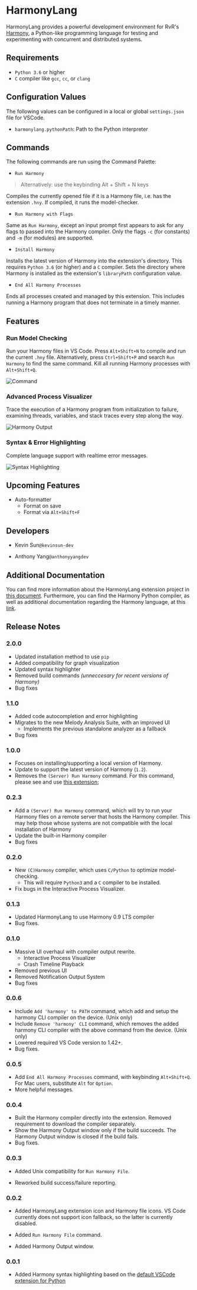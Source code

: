 # HarmonyLang

HarmonyLang provides a powerful development environment for RvR's [Harmony](http://harmony.cs.cornell.edu), a Python-like programming language for testing and experimenting with concurrent and distributed systems.

## Requirements

- `Python 3.6` or higher
- `C` compiler like `gcc`, `cc`, or `clang`

## Configuration Values

The following values can be configured in a local or global `settings.json` file for VSCode.

- `harmonylang.pythonPath`: Path to the Python interpreter

## Commands

The following commands are run using the Command Palette:

- `Run Harmony`

> Alternatively: use the keybinding Alt + Shift + N keys

Compiles the currently opened file if it is a Harmony file, i.e. has the extension `.hny`. If compiled, it runs the model-checker.

- `Run Harmony with Flags`

Same as `Run Harmony`, except an input prompt first appears to ask for any flags to passed into the Harmony compiler. Only the flags `-c` (for constants) and `-m` (for modules) are supported.

- `Install Harmony`

Installs the latest version of Harmony into the extension's directory. This requires `Python 3.6` (or higher) and a `C` compiler. Sets the directory where Harmony is installed as the extension's `libraryPath` configuration value.

- `End All Harmony Processes`

Ends all processes created and managed by this extension. This includes running a Harmony program that does not terminate in a timely manner.

## Features

### Run Model Checking

Run your Harmony files in VS Code. Press `Alt+Shift+N` to compile and run the current `.hny` file. Alternatively, press `Ctrl+Shift+P` and search `Run Harmony` to find the same command. Kill all running Harmony processes with `Alt+Shift+Q`.

![Command](images/command-example.png)

### Advanced Process Visualizer

Trace the execution of a Harmony program from initialization to failure, examining threads, variables, and stack traces every step along the way.

![Harmony Output](images/build-example.gif)

### Syntax & Error Highlighting

Complete language support with realtime error messages.

![Syntax Highlighting](images/syntax-example.png)

## Upcoming Features

- Auto-formatter
  - Format on save
  - Format via `Alt+Shift+F`

## Developers

- Kevin Sun`@kevinsun-dev`

- Anthony Yang`@anthonyyangdev`

## Additional Documentation

You can find more information about the HarmonyLang extension project in [this document](https://docs.google.com/document/d/16pO-tNLfNebIAuqb_vy_z0dJyIFX_Nb-xYDXRfMqOfE/edit?usp=sharing). Furthermore, you can find the Harmony Python compiler, as well as additional documentation regarding the Harmony language, at this [link](http://harmony.cs.cornell.edu).

## Release Notes

### 2.0.0

- Updated installation method to use `pip`
- Added compatibility for graph visualization
- Updated syntax highlighter
- Removed build commands _(unneccesary for recent versions of Harmony)_
- Bug fixes

### 1.1.0

- Added code autocompletion and error highlighting
- Migrates to the new Melody Analysis Suite, with an improved UI
  - Implements the previous standalone analyzer as a fallback
- Bug fixes

### 1.0.0

- Focuses on installing/supporting a local version of Harmony.
- Update to support the latest version of Harmony (`1.2`).
- Removes the `(Server) Run Harmony` command. For this command, please see and use [this extension](https://marketplace.visualstudio.com/items?itemName=kevinsun-dev-cornell.harmonylang-lite);

### 0.2.3

- Add a `(Server) Run Harmony` command, which will try to run your Harmony files on a remote server that hosts the Harmony compiler. This may help those whose systems are not compatible with the local installation of Harmony
- Update the built-in Harmony compiler
- Bug fixes

### 0.2.0

- New `(C)Harmony` compiler, which uses `C/Python` to optimize model-checking.
  - This will require `Python3` and a `C` compiler to be installed.
- Fix bugs in the Interactive Process Visualizer.

### 0.1.3

- Updated HarmonyLang to use Harmony 0.9 LTS compiler
- Bug fixes.

### 0.1.0

- Massive UI overhaul with compiler output rewrite.
  - Interactive Process Visualizer
  - Crash Timeline Playback
- Removed previous UI
- Removed Notification Output System
- Bug fixes

### 0.0.6

- Include `Add 'harmony' to PATH` command, which add and setup the harmony CLI compiler on the device. (Unix only)
- Include `Remove 'harmony' CLI` command, which removes the added harmony CLI compiler with the above command from the device. (Unix only)
- Lowered required VS Code version to 1.42+.
- Bug fixes.

### 0.0.5

- Add `End All Harmony Processes` command, with keybinding `Alt+Shift+Q`. For Mac users, substitute `Alt` for `Option`.
- More helpful messages.

### 0.0.4

- Built the Harmony compiler directly into the extension. Removed requirement to download the compiler separately.
- Show the Harmony Output window only if the build succeeds. The Harmony Output window is closed if the build fails.
- Bug fixes.

### 0.0.3

- Added Unix compatibility for `Run Harmony File`.

- Reworked build success/failure reporting.

### 0.0.2

- Added HarmonyLang extension icon and Harmony file icons. VS Code currently does not support icon fallback, so the latter is currently disabled.

- Added `Run Harmony File` command.

- Added Harmony Output window.

### 0.0.1

- Added Harmony syntax highlighting based on the [default VSCode extension for Python](https://github.com/microsoft/vscode)
